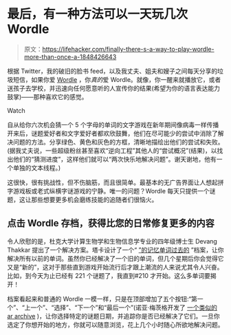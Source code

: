 # 最后，有一种方法可以一天玩几次 Wordle

> 原文：<https://lifehacker.com/finally-there-s-a-way-to-play-wordle-more-than-once-a-1848426643>

根据 Twitter，我的破旧的脸书 feed，以及我丈夫、姐夫和嫂子之间每天分享的垃圾短信，如果你爱 [Wordle](https://www.powerlanguage.co.uk/wordle/) ，你*真的*爱 Wordle。就像，你一醒来就播放它，或者送孩子去学校，并迅速向任何愿意听的人宣传你的结果(希望为你的语言表达能力鼓掌)——那种喜欢它的感觉。

Watch

自从给你六次机会猜一个 5 个字母的单词的文字游戏在新年期间像病毒一样传播开来后，谜题爱好者和文字爱好者都欢欣鼓舞，他们在尽可能少的尝试中消除了解决问题的方法。分享绿色、黄色和灰色的方框，清晰地描绘出他们的尝试和失败。(据我丈夫说，一些超级粉丝甚至喜欢“逆向工程”其他人的“尝试概况”(结果)，以找出他们的“猜测进度”，这样他们就可以“两次快乐地解决问题”。谢天谢地，他有一个单独的文本线程。)

这很快，很有挑战性，但不伤脑筋，而且很简单。最基本的无广告界面让人想起拼字游戏板或老式纵横字谜游戏的宁静。唯一的问题？Wordle 每天只提供一个谜题，这让那些想要更多机会磨练技能的追随者们很恼火。

## 点击 Wordle 存档，获得比您的日常修复更多的内容

令人欣慰的是，杜克大学计算生物学和生物信息学专业的四年级博士生 Devang Thakkar 提出了一个解决方案。塔卡设计了一个“ [”的记忆单词过去的](https://www.devangthakkar.com/wordle_archive/?187) ”档案，让你解决所有以前的单词。虽然你已经解决了一个旧的单词，但几个星期后你会觉得它又是“新的”，这对于那些直到游戏开始流行后才跟上潮流的人来说尤其令人兴奋。比如，到今天为止已经有 221 个谜题了，我直到#210 才开始。这么多单词要揭开！

档案看起来和普通的 Wordle 一模一样，只是在顶部增加了五个按钮:“第一个”、“上一个”、“选择”、“下一个”和“最后一个”(诺亚·梅茨格开发了 [一个类似的 ar archive](https://metzger.media/games/wordle-archive/?levels=select) )，让你选择特定的谜题日期，并追踪你是否已经解决了它们。一旦你选定了你想开始的地方，你就可以随意浏览，花上几个小时随心所欲地解决问题。